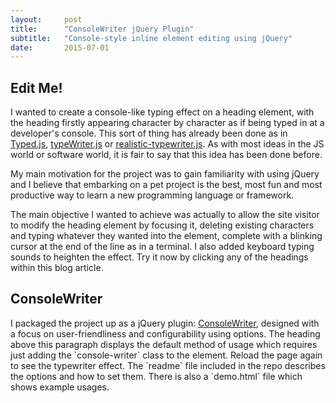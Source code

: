 ```yaml
---
layout:     post
title:      "ConsoleWriter jQuery Plugin"
subtitle:   "Console-style inline element editing using jQuery"
date:       2015-07-01
---
```


<h2 class="console-writer" cw-sound="true" cw-animation="true">Edit Me!</h2>
I wanted to create a console-like typing effect on a heading element, with the heading firstly 
appearing character by character as if being typed in at a developer's console. This sort of thing has already been done
as in <a href="http://www.mattboldt.com/demos/typed-js/">Typed.js</a>,
<a href="http://codepen.io/voronianski/pen/aicwk">typeWriter.js</a> or
<a href="https://github.com/fardjad/realistic-typewriter.js">realistic-typewriter.js</a>. As with most ideas in the JS
world or software world, it is fair to say that this idea has been done before.

My main motivation for the project was to gain familiarity with using jQuery and I believe that embarking on a pet
project is the best, most fun and most productive way to learn a new programming language or framework. 

The main objective I wanted to achieve was actually to allow the site visitor to modify the heading element by focusing it,
deleting existing characters and typing whatever they wanted into the element, complete with a blinking cursor at the end
of the line as in a terminal. I also added keyboard typing sounds to heighten the effect. Try it now by clicking any of
the headings within this blog article.

<h2 class="console-writer" cw-typing-sound="true">ConsoleWriter</h2>
I packaged the project up as a jQuery plugin: <a href="https://github.com/robinrob/consolewriter.jquery.js">ConsoleWriter</a>,
designed with a focus on user-friendliness and configurability using options. The heading above this paragraph displays the default method of usage which requires
just adding the `console-writer` class to the element. Reload the page again to see the typewriter effect. The `readme`
file included in the repo describes the options and how to set them. There is also a `demo.html` file which shows
example usages.